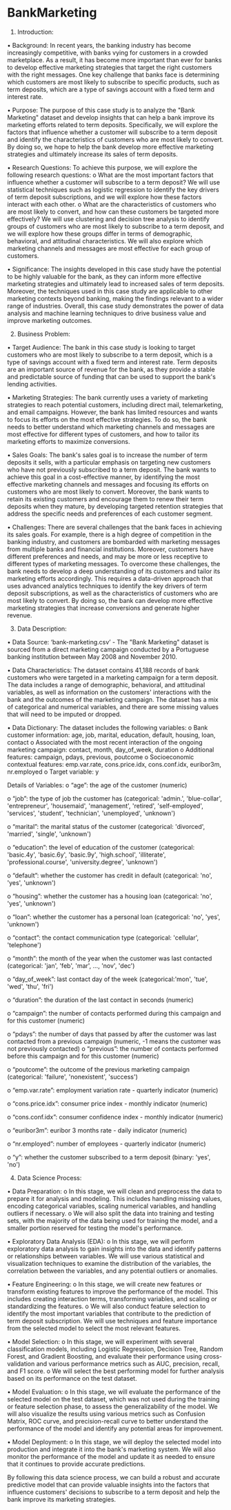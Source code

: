 # BankMarketing

1.	Introduction:

•	Background: 
In recent years, the banking industry has become increasingly competitive, with banks vying for customers in a crowded marketplace. As a result, it has become more important than ever for banks to develop effective marketing strategies that target the right customers with the right messages. One key challenge that banks face is determining which customers are most likely to subscribe to specific products, such as term deposits, which are a type of savings account with a fixed term and interest rate.

•	Purpose: 
The purpose of this case study is to analyze the "Bank Marketing" dataset and develop insights that can help a bank improve its marketing efforts related to term deposits. Specifically, we will explore the factors that influence whether a customer will subscribe to a term deposit and identify the characteristics of customers who are most likely to convert. By doing so, we hope to help the bank develop more effective marketing strategies and ultimately increase its sales of term deposits.

•	Research Questions: 
To achieve this purpose, we will explore the following research questions:
o	What are the most important factors that influence whether a customer will subscribe to a term deposit? We will use statistical techniques such as logistic regression to identify the key drivers of term deposit subscriptions, and we will explore how these factors interact with each other.
o	What are the characteristics of customers who are most likely to convert, and how can these customers be targeted more effectively? We will use clustering and decision tree analysis to identify groups of customers who are most likely to subscribe to a term deposit, and we will explore how these groups differ in terms of demographic, behavioral, and attitudinal characteristics. We will also explore which marketing channels and messages are most effective for each group of customers.

•	Significance: 
The insights developed in this case study have the potential to be highly valuable for the bank, as they can inform more effective marketing strategies and ultimately lead to increased sales of term deposits. Moreover, the techniques used in this case study are applicable to other marketing contexts beyond banking, making the findings relevant to a wider range of industries. Overall, this case study demonstrates the power of data analysis and machine learning techniques to drive business value and improve marketing outcomes.



2.	Business Problem:

•	Target Audience: 
The bank in this case study is looking to target customers who are most likely to subscribe to a term deposit, which is a type of savings account with a fixed term and interest rate. Term deposits are an important source of revenue for the bank, as they provide a stable and predictable source of funding that can be used to support the bank's lending activities.

•	Marketing Strategies: 
The bank currently uses a variety of marketing strategies to reach potential customers, including direct mail, telemarketing, and email campaigns. However, the bank has limited resources and wants to focus its efforts on the most effective strategies. To do so, the bank needs to better understand which marketing channels and messages are most effective for different types of customers, and how to tailor its marketing efforts to maximize conversions.

•	Sales Goals: 
The bank's sales goal is to increase the number of term deposits it sells, with a particular emphasis on targeting new customers who have not previously subscribed to a term deposit. The bank wants to achieve this goal in a cost-effective manner, by identifying the most effective marketing channels and messages and focusing its efforts on customers who are most likely to convert. Moreover, the bank wants to retain its existing customers and encourage them to renew their term deposits when they mature, by developing targeted retention strategies that address the specific needs and preferences of each customer segment.

•	Challenges: 
There are several challenges that the bank faces in achieving its sales goals. For example, there is a high degree of competition in the banking industry, and customers are bombarded with marketing messages from multiple banks and financial institutions. Moreover, customers have different preferences and needs, and may be more or less receptive to different types of marketing messages. To overcome these challenges, the bank needs to develop a deep understanding of its customers and tailor its marketing efforts accordingly. This requires a data-driven approach that uses advanced analytics techniques to identify the key drivers of term deposit subscriptions, as well as the characteristics of customers who are most likely to convert. By doing so, the bank can develop more effective marketing strategies that increase conversions and generate higher revenue.



3.	Data Description:

•	Data Source: 
‘bank-marketing.csv’ - The "Bank Marketing" dataset is sourced from a direct marketing campaign conducted by a Portuguese banking institution between May 2008 and November 2010.

•	Data Characteristics: 
The dataset contains 41,188 records of bank customers who were targeted in a marketing campaign for a term deposit. The data includes a range of demographic, behavioral, and attitudinal variables, as well as information on the customers' interactions with the bank and the outcomes of the marketing campaign. The dataset has a mix of categorical and numerical variables, and there are some missing values that will need to be imputed or dropped.

•	Data Dictionary: 
The dataset includes the following variables:
o	Bank customer information: age, job, marital, education, default, housing, loan, contact
o	Associated with the most recent interaction of the ongoing marketing campaign: contact, month, day_of_week, duration
o	Additional features: campaign, pdays, previous, poutcome
o	Socioeconomic contextual features: emp.var.rate, cons.price.idx, cons.conf.idx, euribor3m, nr.employed
o	Target variable: y

Details of Variables:
o	“age”: the age of the customer (numeric)

o	“job”: the type of job the customer has (categorical: 'admin.', 'blue-collar', 'entrepreneur', 'housemaid', 'management', 'retired', 'self-employed', 'services', 'student', 'technician', 'unemployed', 'unknown')

o	“marital”: the marital status of the customer (categorical: 'divorced', 'married', 'single', 'unknown')

o	“education”: the level of education of the customer (categorical: 'basic.4y', 'basic.6y', 'basic.9y', 'high.school', 'illiterate', 'professional.course', 'university.degree', 'unknown')

o	“default”: whether the customer has credit in default (categorical: 'no', 'yes', 'unknown')

o	“housing”: whether the customer has a housing loan (categorical: 'no', 'yes', 'unknown')

o	“loan”: whether the customer has a personal loan (categorical: 'no', 'yes', 'unknown')

o	“contact”: the contact communication type (categorical: 'cellular', 'telephone')

o	“month”: the month of the year when the customer was last contacted (categorical: 'jan', 'feb', 'mar', ..., 'nov', 'dec')

o	“day_of_week”: last contact day of the week (categorical:'mon', 'tue', 'wed', 'thu', 'fri')

o	“duration”: the duration of the last contact in seconds (numeric)

o	“campaign”: the number of contacts performed during this campaign and for this customer (numeric)

o	“pdays”: the number of days that passed by after the customer was last contacted from a previous campaign (numeric, -1 means the customer was not previously contacted)
o	“previous”: the number of contacts performed before this campaign and for this customer (numeric)

o	“poutcome”: the outcome of the previous marketing campaign (categorical: 'failure', 'nonexistent', 'success')

o	“emp.var.rate”: employment variation rate - quarterly indicator (numeric)

o	“cons.price.idx”: consumer price index - monthly indicator (numeric)

o	“cons.conf.idx”: consumer confidence index - monthly indicator (numeric)

o	“euribor3m”: euribor 3 months rate - daily indicator (numeric)

o	“nr.employed”: number of employees - quarterly indicator (numeric)

o	“y”: whether the customer subscribed to a term deposit (binary: 'yes', 'no')


4.	Data Science Process:

•	Data Preparation:
o	In this stage, we will clean and preprocess the data to prepare it for analysis and modeling. This includes handling missing values, encoding categorical variables, scaling numerical variables, and handling outliers if necessary.
o	We will also split the data into training and testing sets, with the majority of the data being used for training the model, and a smaller portion reserved for testing the model's performance.

•	Exploratory Data Analysis (EDA):
o	In this stage, we will perform exploratory data analysis to gain insights into the data and identify patterns or relationships between variables. We will use various statistical and visualization techniques to examine the distribution of the variables, the correlation between the variables, and any potential outliers or anomalies.

•	Feature Engineering:
o	In this stage, we will create new features or transform existing features to improve the performance of the model. This includes creating interaction terms, transforming variables, and scaling or standardizing the features.
o	We will also conduct feature selection to identify the most important variables that contribute to the prediction of term deposit subscription. We will use techniques and feature importance from the selected model to select the most relevant features.

•	Model Selection:
o	In this stage, we will experiment with several classification models, including Logistic Regression, Decision Tree, Random Forest, and Gradient Boosting, and evaluate their performance using cross-validation and various performance metrics such as AUC, precision, recall, and F1 score.
o	We will select the best performing model for further analysis based on its performance on the test dataset.

•	Model Evaluation:
o	In this stage, we will evaluate the performance of the selected model on the test dataset, which was not used during the training or feature selection phase, to assess the generalizability of the model. We will also visualize the results using various metrics such as Confusion Matrix, ROC curve, and precision-recall curve to better understand the performance of the model and identify any potential areas for improvement.

•	Model Deployment:
o	In this stage, we will deploy the selected model into production and integrate it into the bank's marketing system. We will also monitor the performance of the model and update it as needed to ensure that it continues to provide accurate predictions.

By following this data science process, we can build a robust and accurate predictive model that can provide valuable insights into the factors that influence customers' decisions to subscribe to a term deposit and help the bank improve its marketing strategies.

